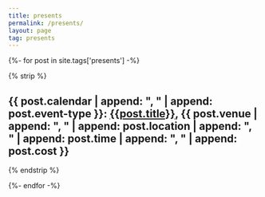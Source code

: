```yaml
---
title: presents
permalink: /presents/
layout: page
tag: presents
---
```


{%- for post in site.tags['presents'] -%}

{% strip %}<h2>{{ post.calendar | append: ", " | append: post.event-type }}: <a href="{{ post.url }}">{{post.title}}</a>, {{ post.venue | append: ", " | append: post.location | append: ", " | append: post.time | append: ", " | append: post.cost }}</h2>{% endstrip %}

{%- endfor -%}

